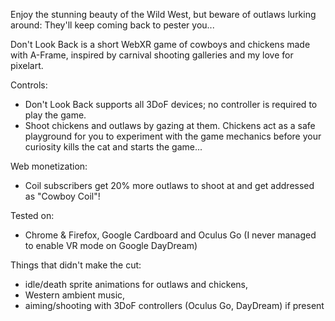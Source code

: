 Enjoy the stunning beauty of the Wild West, but beware of outlaws lurking around: They'll keep coming back to pester you...

Don't Look Back is a short WebXR game of cowboys and chickens made with A-Frame, inspired by carnival shooting galleries and my love for pixelart.

Controls:
- Don't Look Back supports all 3DoF devices; no controller is required to play the game.
- Shoot chickens and outlaws by gazing at them. Chickens act as a safe playground for you to experiment with the game mechanics before your curiosity kills the cat and starts the game...

Web monetization:
- Coil subscribers get 20% more outlaws to shoot at and get addressed as "Cowboy Coil"!

Tested on:
- Chrome & Firefox, Google Cardboard and Oculus Go (I never managed to enable VR mode on Google DayDream)

Things that didn't make the cut:
- idle/death sprite animations for outlaws and chickens,
- Western ambient music,
- aiming/shooting with 3DoF controllers (Oculus Go, DayDream) if present